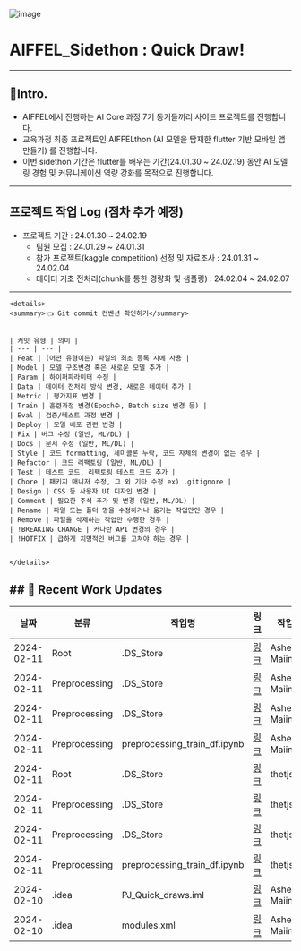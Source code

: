 ![image](https://github.com/Kimgabe/PJ_Quick_draws/assets/74717033/6d729fbc-15c0-4de9-985c-c96d5ed97df7)

# AIFFEL_Sidethon : Quick Draw!
---
## 📌Intro.
- AIFFEL에서 진행하는 AI Core 과정 7기 동기들끼리 사이드 프로젝트를 진행합니다.
- 교육과정 최종 프로젝트인 AIFFELthon (AI 모델을 탑재한 flutter 기반 모바일 앱 만들기) 를 진행합니다.
- 이번 sidethon 기간은 flutter를 배우는 기간(24.01.30 ~ 24.02.19) 동안 AI 모델링 경험 및 커뮤니케이션 역량 강화를 목적으로 진행합니다.

---
## 프로젝트 작업 Log (점차 추가 예정)
- 프로젝트 기간 : 24.01.30 ~ 24.02.19
  - 팀원 모집 : 24.01.29 ~ 24.01.31
  - 참가 프로젝트(kaggle competition) 선정 및 자료조사 : 24.01.31 ~ 24.02.04
  - 데이터 기초 전처리(chunk를 통한 경량화 및 샘플링) : 24.02.04 ~ 24.02.07
---

    <details>
    <summary>👈 Git commit 컨벤션 확인하기</summary>
    

    | 커밋 유형 | 의미 |
    | --- | --- |
    | Feat | (어떤 유형이든) 파일의 최초 등록 시에 사용 |
    | Model | 모델 구조변경 혹은 새로운 모델 추가 |
    | Param | 하이퍼파라미터 수정 |
    | Data | 데이터 전처리 방식 변경, 새로운 데이터 추가 |
    | Metric | 평가지표 변경 |
    | Train | 훈련과정 변경(Epoch수, Batch size 변경 등) |
    | Eval | 검증/테스트 과정 변경 |
    | Deploy | 모델 배포 관련 변경 |
    | Fix | 버그 수정 (일반, ML/DL) |
    | Docs | 문서 수정 (일반, ML/DL) |
    | Style | 코드 formatting, 세미콜론 누락, 코드 자체의 변경이 없는 경우 |
    | Refactor | 코드 리팩토링 (일반, ML/DL) |
    | Test | 테스트 코드, 리팩토링 테스트 코드 추가 |
    | Chore | 패키지 매니저 수정, 그 외 기타 수정 ex) .gitignore |
    | Design | CSS 등 사용자 UI 디자인 변경 |
    | Comment | 필요한 주석 추가 및 변경 (일반, ML/DL) |
    | Rename | 파일 또는 폴더 명을 수정하거나 옮기는 작업만인 경우 |
    | Remove | 파일을 삭제하는 작업만 수행한 경우 |
    | !BREAKING CHANGE | 커다란 API 변경의 경우 |
    | !HOTFIX | 급하게 치명적인 버그를 고쳐야 하는 경우 |
    

    </details>
    

    

## ## 📝 Recent Work Updates

| 날짜 | 분류 | 작업명 | 링크 | 작업자 | Commit 유형 |
| --- | --- | --- | --- | --- | --- |
| 2024-02-11 | Root | .DS_Store | [링크](https://github.com/Kimgabe/PJ_Quick_draws/raw/6f5f594f465db5e0bd57cf1e585737d9db2cde9e/.DS_Store) | Ashed-Maiingan | N/A |
| 2024-02-11 | Preprocessing | .DS_Store | [링크](https://github.com/Kimgabe/PJ_Quick_draws/raw/6f5f594f465db5e0bd57cf1e585737d9db2cde9e/Preprocessing%2F.DS_Store) | Ashed-Maiingan | N/A |
| 2024-02-11 | Preprocessing | .DS_Store | [링크](https://github.com/Kimgabe/PJ_Quick_draws/raw/6f5f594f465db5e0bd57cf1e585737d9db2cde9e/Preprocessing%2Fseonjae%2F.DS_Store) | Ashed-Maiingan | N/A |
| 2024-02-11 | Preprocessing | preprocessing_train_df.ipynb | [링크](https://github.com/Kimgabe/PJ_Quick_draws/raw/6f5f594f465db5e0bd57cf1e585737d9db2cde9e/Preprocessing%2Fseonjae%2Fpreprocessing_train_df.ipynb) | Ashed-Maiingan | N/A |
| 2024-02-11 | Root | .DS_Store | [링크](https://github.com/Kimgabe/PJ_Quick_draws/raw/afc6f52e5c4c1213b9560862029afa381d76c5ea/.DS_Store) | thetjswo | Data |
| 2024-02-11 | Preprocessing | .DS_Store | [링크](https://github.com/Kimgabe/PJ_Quick_draws/raw/afc6f52e5c4c1213b9560862029afa381d76c5ea/Preprocessing%2F.DS_Store) | thetjswo | Data |
| 2024-02-11 | Preprocessing | .DS_Store | [링크](https://github.com/Kimgabe/PJ_Quick_draws/raw/afc6f52e5c4c1213b9560862029afa381d76c5ea/Preprocessing%2Fseonjae%2F.DS_Store) | thetjswo | Data |
| 2024-02-11 | Preprocessing | preprocessing_train_df.ipynb | [링크](https://github.com/Kimgabe/PJ_Quick_draws/raw/afc6f52e5c4c1213b9560862029afa381d76c5ea/Preprocessing%2Fseonjae%2Fpreprocessing_train_df.ipynb) | thetjswo | Data |
| 2024-02-10 | .idea | PJ_Quick_draws.iml | [링크](https://github.com/Kimgabe/PJ_Quick_draws/raw/90754de81ddaae7318dceff69029a66ec84f7a82/.idea%2FPJ_Quick_draws.iml) | Ashed-Maiingan | N/A |
| 2024-02-10 | .idea | modules.xml | [링크](https://github.com/Kimgabe/PJ_Quick_draws/raw/90754de81ddaae7318dceff69029a66ec84f7a82/.idea%2Fmodules.xml) | Ashed-Maiingan | N/A |